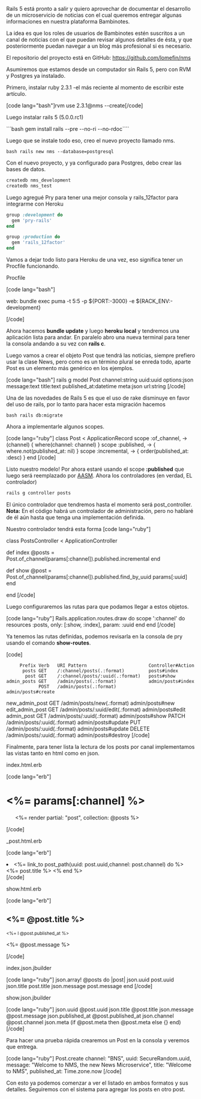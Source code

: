 Rails 5 está pronto a salir y quiero aprovechar de documentar el desarrollo de un microservicio de noticias con el cual queremos entregar algunas informaciones en nuestra plataforma Bambinotes.

La idea es que los roles de usuarios de Bambinotes estén suscritos a un canal de noticias con el que puedan revisar algunos detalles de ésta, y que posteriormente puedan navegar a un blog más profesional si es necesario.

El repositorio del proyecto está en GitHub: https://github.com/lomefin/nms

Asumiremos que estamos desde un computador sin Rails 5, pero con RVM y Postgres ya instalado.

Primero, instalar ruby 2.3.1 -el más reciente al momento de escribir este artículo.

[code lang="bash"]rvm use 2.3.1@nms --create[/code]

Luego instalar rails 5 (5.0.0.rc1)

```bash gem install rails --pre --no-ri --no-rdoc````

Luego que se instale todo eso, creo el nuevo proyecto llamado nms.

```bash rails new nms --database=postgresql```

Con el nuevo proyecto, y ya configurado para Postgres, debo crear las bases de datos.

```bash
createdb nms_development
createdb nms_test
```

Luego agregué Pry para tener una mejor consola y rails_12factor para integrarme con Heroku

```ruby
group :development do
  gem 'pry-rails'
end

group :production do
  gem 'rails_12factor'
end
```

Vamos a dejar todo listo para Heroku de una vez, eso significa tener un Procfile funcionando.

Procfile

[code lang="bash"]

web: bundle exec puma -t 5:5 -p ${PORT:-3000} -e ${RACK_ENV:-development}

[/code]

Ahora hacemos __bundle update__ y luego __heroku local__ y tendremos una aplicación lista para andar. En paralelo abro una nueva terminal para tener la consola andando a su vez con __rails c__.

Luego vamos a crear el objeto Post que tendrá las noticias, siempre prefiero usar la clase News, pero como es un término plural se enreda todo, aparte Post es un elemento más genérico en los ejemplos.

[code lang="bash"]
rails g model Post channel:string uuid:uuid options:json message:text title:text
published_at:datetime meta:json url:string
[/code]

Una de las novedades de Rails 5 es que el uso de rake disminuye en favor del uso de rails, por lo tanto para hacer esta migración hacemos

```bash rails db:migrate ```

Ahora a implementarle algunos scopes.

[code lang="ruby"]
class Post < ApplicationRecord
  scope :of_channel, -> (channel) { where(channel: channel) }
  scope :published, -> { where.not(published_at: nil) }
  scope :incremental, -> { order(published_at: :desc) }
end
[/code]

Listo nuestro modelo! Por ahora estaré usando el scope __:published__ que luego será reemplazado por [AASM](https://github.com/aasm/aasm). Ahora los controladores (en verdad, EL controlador)

```bash
rails g controller posts
```

El único controlador que tendremos hasta el momento será post_controller. __Nota:__ En el código habrá un controlador de administración, pero no hablaré de él aún hasta que tenga una implementación definida.

Nuestro controlador tendrá esta forma
[code lang="ruby"]

class PostsController < ApplicationController

  def index
    @posts = Post.of_channel(params[:channel]).published.incremental
  end

  def show
    @post = Post.of_channel(params[:channel]).published.find_by_uuid params[:uuid]
  end

end
[/code]

Luego configuraremos las rutas para que podamos llegar a estos objetos.

[code lang="ruby"]
Rails.application.routes.draw do
  scope ':channel' do
    resources :posts, only: [:show, :index], param: :uuid
  end
end
[/code]

Ya tenemos las rutas definidas, podemos revisarla en la consola de pry usando el comando __show-routes__.

[code]

         Prefix Verb   URI Pattern                       Controller#Action
          posts GET    /:channel/posts(.:format)         posts#index
           post GET    /:channel/posts/:uuid(.:format)   posts#show
    admin_posts GET    /admin/posts(.:format)            admin/posts#index
                POST   /admin/posts(.:format)            admin/posts#create
   new_admin_post GET    /admin/posts/new(.:format)        admin/posts#new
  edit_admin_post GET    /admin/posts/:uuid/edit(.:format) admin/posts#edit
     admin_post GET    /admin/posts/:uuid(.:format)      admin/posts#show
                PATCH  /admin/posts/:uuid(.:format)      admin/posts#update
                PUT    /admin/posts/:uuid(.:format)      admin/posts#update
                DELETE /admin/posts/:uuid(.:format)      admin/posts#destroy
[/code]

Finalmente, para tener lista la lectura de los posts por canal implementamos las vistas tanto en html como en json.

index.html.erb

[code lang="erb"]
<h1><%= params[:channel] %></h1>
<ul class="nms-post-list">
  <%= render partial: "post", collection: @posts %>
</ul>
[/code]

_post.html.erb

[code lang="erb"]
<li class="nms-post-list-item">
  <%= link_to post_path(uuid: post.uuid,channel: post.channel) do %>
    <%= post.title %>
  <% end %>
</li>
[/code]

show.html.erb

[code lang="erb"]
<article class="nms-post" data-uuid="<%= @post.uuid %>">
  <h1 class="nms-post-title"><%= @post.title %></h1>
  <p class="nms-post-header">
    <small class="nms-post-publication-date" data-value="<%= @post.published_at %>"><%= l @post.published_at %></small>
  </p>
  <p class="nms-post-message"><%= @post.message %></p>

</article>
[/code]

index.json.jbuilder

[code lang="ruby"]
json.array! @posts do |post|
  json.uuid post.uuid
  json.title post.title
  json.message post.message
end
[/code]

show.json.jbuilder

[code lang="ruby"]
json.uuid @post.uuid
json.title @post.title
json.message @post.message
json.published_at @post.published_at
json.channel @post.channel
json.meta (if @post.meta then @post.meta else {} end)
[/code]

Para hacer una prueba rápida crearemos un Post en la consola y veremos que entrega.

[code lang="ruby"]
Post.create channel: "BNS", uuid: SecureRandom.uuid, message: "Welcome to NMS, the new News Microservice", title: "Welcome to NMS", published_at: Time.zone.now
[/code]

Con esto ya podemos comenzar a ver el listado en ambos formatos y sus detalles.
Seguiremos con el sistema para agregar los posts en otro post.
